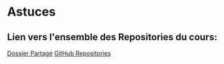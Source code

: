 # Astuces

## Lien vers l'ensemble des Repositories du cours:
[Dossier Partagé](https://cegepedouardmontpetit-my.sharepoint.com/:f:/g/personal/valerie_turgeon_cegepmontpetit_ca/Eq0ijszFtAxOmCiofpTlqCgBjzhmcAGkMnXuKImtA48isg?e=9C3ngS)
[GitHub Repositories](https://github.com/orgs/ProgWebServicesFC/repositories?q=&type=all&language=&sort=name)


